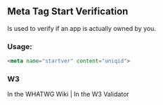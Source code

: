 ## Meta Tag Start Verification
Is used to verify if an app is actually owned by you.

### Usage: 

````html
<meta name="startver" content="uniqid">
````

### W3
<i class="fas fa-check"></i> In the WHATWG Wiki | <i class="fas fa-check"></i>  In the W3 Validator